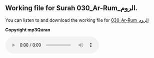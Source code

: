 
## Working file for Surah 030_Ar-Rum_الروم.

You can listen to and download the working file for [030_Ar-Rum_الروم](https://server13.mp3quran.net/husr/030.mp3)

**Copyright mp3Quran**

<audio controls src="https://server13.mp3quran.net/husr/030.mp3"></audio>
